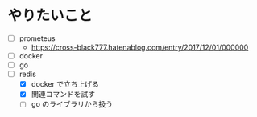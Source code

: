 # やりたいこと
- [ ] prometeus
  - https://cross-black777.hatenablog.com/entry/2017/12/01/000000
- [ ] docker
- [ ] go
- [ ] redis
  - [x] docker で立ち上げる
  - [x] 関連コマンドを試す
  - [ ] go のライブラリから扱う 
